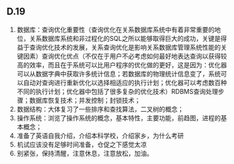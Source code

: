 ## D.19

1.	数据库：查询优化重要性（查询优化在关系数据库系统中有着非常重要的地位，关系数据库系统和非过程化的SQL之所以能够取得巨大的成功，关键是得益于查询优化技术的发展，关系查询优化是影响关系数据库管理系统性能的关键因素）查询优化优点（不仅在于用户不必考虑如何最好地表达查询以获得较高的效率，而且在于系统可以比用户程序的优化做的更好，这是因为：优化器可以从数据字典中获取许多统计信息；若数据库的物理统计信息变了，系统可以自动对查询进行重新优化以选择相适应的执行计划；优化器可以考虑数百种不同的执行计划；优化器中包括了很多复杂的优化技术）RDBMS查询处理步骤；数据库恢复技术；并发控制；封锁技术；
2.	数据结构：大体复习了一些排序和查找算法，二叉树的概念；
3.	操作系统：浏览了操作系统的概念，基本特性，主要功能，前趋图，进程的基本概念；
4.	准备了英语自我介绍，介绍本科学校，介绍家乡，为什么考研
5.	机试应该没有足够时间准备，仓促之下感觉太凉
6.	别紧张，保持清醒，注意休息，注意放松，加油。

